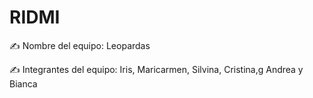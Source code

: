 # RIDMI

✍️ Nombre del equipo: Leopardas
                     
✍️ Integrantes del equipo: Iris, Maricarmen, Silvina, Cristina,g Andrea y Bianca   
